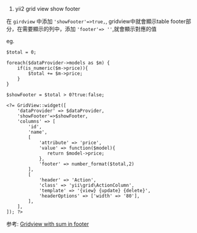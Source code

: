 1. yii2 grid view show footer

在 `girdview` 中添加 `'showFooter'=>true,`, gridview中就會顯示table footer部分，在需要顯示的列中，添加 `'footer'=> ''`,就會顯示對應的值

eg.

```
$total = 0;

foreach($dataProvider->models as $m) {
    if(is_numeric($m->price)){
        $total += $m->price;
    }
}

$showFooter = $total > 0?true:false;

```

```
<?= GridView::widget([
    'dataProvider' => $dataProvider,
    'showFooter'=>$showFooter,
    'columns' => [
        'id',
        'name',
        [
            'attribute' => 'price',
            'value' => function($model){
               return $model->price;
            },
            'footer' => number_format($total,2)
        ],
        [
            'header' => 'Action',
            'class' => 'yii\grid\ActionColumn',
            'template' => '{view} {update} {delete}',
            'headerOptions' => ['width' => '80'],
        ],
    ],
]); ?>
```


参考: [Gridview with sum in footer](https://forum.yiiframework.com/t/gridview-with-sum-in-footer/83045/2)